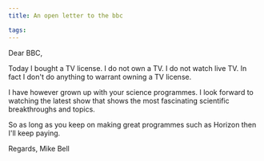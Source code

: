 ```yaml
---
title: An open letter to the bbc

tags:
---
```

Dear BBC,

Today I bought a TV license. I do not own a TV. I do not watch live TV. In fact I don't do anything to warrant owning a TV license.

 I have however grown up with your science programmes. I look forward to watching the latest show that shows the most fascinating scientific breakthroughs and topics.

So as long as you keep on making great programmes such as Horizon then I'll keep paying.

 Regards,
Mike Bell
